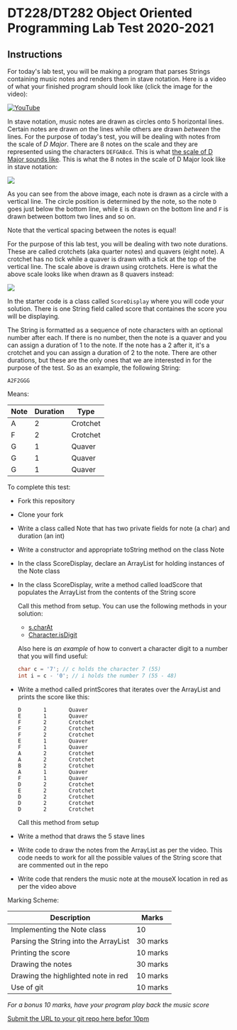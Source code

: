 # DT228/DT282 Object Oriented Programming Lab Test 2020-2021

## Instructions

For today's lab test, you will be making a program that parses Strings containing music notes and renders them in stave notation. Here is a video of what your finished program should look like (click the image for the video):

[![YouTube](http://img.youtube.com/vi/MgCmQQzBgl0/0.jpg)](https://www.youtube.com/watch?v=MgCmQQzBgl0)

In stave notation, music notes are drawn as circles onto 5 horizontal lines. Certain notes are drawn *on* the lines while others are drawn *between* the lines. For the purpose of today's test, you will be dealing with notes from the scale of *D Major*. There are 8 notes on the scale and they are represented using the characters ```DEFGABcd```. This is what [the scale of D Major sounds like](https://soundcloud.com/skooter500/scale). This is what the 8 notes in the scale of D Major look like in stave notation:

![](images/2.png)

As you can see from the above image, each note is drawn as a circle with a vertical line. The circle position is determined by the note, so the note ```D``` goes just below the bottom line, while ```E``` is drawn on the bottom line and ```F``` is drawn between bottom two lines and so on. 

Note that the vertical spacing between the notes is equal!

For the purpose of this lab test, you will be dealing with two note durations. These are called crotchets (aka quarter notes) and quavers (eight note). A crotchet has no tick while a quaver is drawn with a tick at the top of the vertical line. The scale above is drawn using crotchets. Here is what the above scale looks like when drawn as 8 quavers instead:

![](images/1.png)

In the starter code is a class called ```ScoreDisplay``` where you will code your solution. There is one String field called score that containes the score you will be displaying.

The String is formatted as a sequence of note characters with an optional number after each. If there is no number, then the note is a quaver and you can assign a duration of 1 to the note. If the note has a 2 after it, it's a crotchet and you can assign a duration of 2 to the note. There are other durations, but these are the only ones that we are interested in for the purpose of the test. So as an example, the following String:

```A2F2GGG```

Means: 

| Note | Duration | Type |
|------|----------|------|
| A    | 2        | Crotchet | 
| F    | 2        | Crotchet | 
| G    | 1        | Quaver | 
| G    | 1        | Quaver | 
| G    | 1        | Quaver | 

To complete this test:

- Fork this repository
- Clone your fork
- Write a class called Note that has two private fields for note (a char) and duration (an int)
- Write a constructor and appropriate toString method on the class Note
- In the class ScoreDisplay, declare an ArrayList for holding instances of the Note class
- In the class ScoreDisplay, write a method called loadScore that populates the ArrayList from the contents of the String score 
 
	Call this method from setup. You can use the following methods in your solution:

	- [s.charAt](https://docs.oracle.com/javase/7/docs/api/java/lang/String.html#charAt(int))
	- [Character.isDigit](https://docs.oracle.com/javase/7/docs/api/java/lang/Character.html#isDigit(char))

	Also here is *an example* of how to convert a character digit to a number that you will find useful:

	```Java
	char c = '7'; // c holds the character 7 (55)
	int i = c - '0'; // i holds the number 7 (55 - 48)
	```
- Write a method called printScores that iterates over the ArrayList and prints the score like this:

	```
	D       1       Quaver
	E       1       Quaver
	F       2       Crotchet
	F       2       Crotchet
	F       2       Crotchet
	E       1       Quaver
	F       1       Quaver
	A       2       Crotchet
	A       2       Crotchet
	B       2       Crotchet
	A       1       Quaver
	F       1       Quaver
	D       2       Crotchet
	E       2       Crotchet
	D       2       Crotchet
	D       2       Crotchet
	D       2       Crotchet
	```

	Call this method from setup
- Write a method that draws the 5 stave lines
- Write code to draw the notes from the ArrayList as per the video. This code needs to work for all the possible values of the String score that are commented out in the repo
- Write code that renders the music note at the mouseX location in red as per the video above

Marking Scheme:

| Description | Marks |
|-------------|-------|
| Implementing the Note class | 10 |
| Parsing the String into the ArrayList | 30 marks |
| Printing the score | 10 marks |
| Drawing the notes | 30 marks |
| Drawing the highlighted note in red | 10 marks
| Use of git | 10 marks |

*For a bonus 10 marks, have your program play back the music score*

[Submit the URL to your git repo here befor 10pm](https://docs.google.com/forms/d/e/1FAIpQLSegXpp_w-VQ91H0pAdPl5xjX4F6hmwWOl2qud4ea7np5uciiw/viewform)